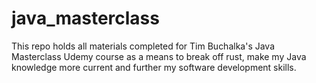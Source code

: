 # java_masterclass
This repo holds all materials completed for Tim Buchalka's Java Masterclass Udemy course as a means to break off rust, make my Java knowledge more current and further my software development skills.

